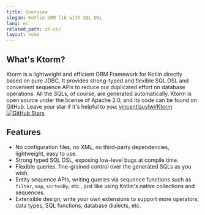 ```yaml
---
title: Overview
slogan: Kotlin ORM lib with SQL DSL
lang: en
related_path: zh-cn/
layout: home
---
```


## What's Ktorm?

Ktorm is a lightweight and efficient ORM Framework for Kotlin directly based on pure JDBC. It provides strong-typed and flexible SQL DSL and convenient sequence APIs to reduce our duplicated effort on database operations. All the SQLs, of course, are generated automatically. Ktorm is open source under the license of Apache 2.0, and its code can be found on GitHub. Leave your star if it's helpful to you: [vincentlauvlwj/Ktorm](https://github.com/vincentlauvlwj/Ktorm)[![GitHub Stars](https://img.shields.io/github/stars/vincentlauvlwj/Ktorm.svg?style=social)](https://github.com/vincentlauvlwj/Ktorm/stargazers)

## Features

- No configuration files, no XML, no third-party dependencies, lightweight, easy to use.
- Strong typed SQL DSL, exposing low-level bugs at compile time.
- Flexible queries, fine-grained control over the generated SQLs as you wish.
- Entity sequence APIs, writing queries via sequence functions such as `filter`, `map`, `sortedBy`, etc., just like using Kotlin's native collections and sequences. 
- Extensible design, write your own extensions to support more operators, data types, SQL functions, database dialects, etc.
